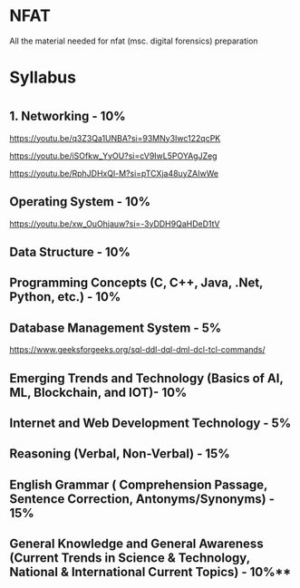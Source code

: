 # NFAT
All the material needed for nfat (msc. digital forensics) preparation

<h1>Syllabus<h1>

**1. Networking - 10%**
-
https://youtu.be/q3Z3Qa1UNBA?si=93MNy3Iwc122qcPK

https://youtu.be/iSOfkw_YyOU?si=cV9IwL5POYAgJZeg

https://youtu.be/RphJDHxQl-M?si=pTCXja48uyZAIwWe


**Operating System - 10%**
-
https://youtu.be/xw_OuOhjauw?si=-3yDDH9QaHDeD1tV



**Data Structure - 10%**
-


**Programming Concepts (C, C++, Java, .Net, Python, etc.) - 10%**
-


**Database Management System - 5%**
-
https://www.geeksforgeeks.org/sql-ddl-dql-dml-dcl-tcl-commands/

**Emerging Trends and Technology (Basics of AI, ML, Blockchain, and IOT)- 10%**
-


**Internet and Web Development Technology - 5%**
-


**Reasoning (Verbal, Non-Verbal) - 15%**
-


**English Grammar ( Comprehension Passage, Sentence Correction, Antonyms/Synonyms) - 15%**
-


**General Knowledge and General Awareness (Current Trends in Science & Technology, National & International Current Topics) - 10%****
-

